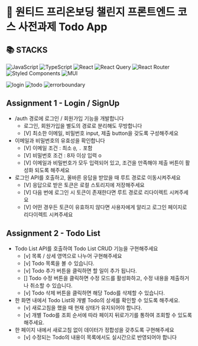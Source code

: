 # 🚀 원티드 프리온보딩 챌린지 프론트엔드 코스 사전과제 Todo App


## 📚 STACKS
![JavaScript](https://img.shields.io/badge/javascript-%23323330.svg?style=for-the-badge&logo=javascript&logoColor=%23F7DF1E)
![TypeScript](https://img.shields.io/badge/typescript-%23007ACC.svg?style=for-the-badge&logo=typescript&logoColor=white)
![React](https://img.shields.io/badge/react-%2320232a.svg?style=for-the-badge&logo=react&logoColor=%2361DAFB)
![React Query](https://img.shields.io/badge/-React%20Query-FF4154?style=for-the-badge&logo=react%20query&logoColor=white)
![React Router](https://img.shields.io/badge/React_Router-CA4245?style=for-the-badge&logo=react-router&logoColor=white)
![Styled Components](https://img.shields.io/badge/styled--components-DB7093?style=for-the-badge&logo=styled-components&logoColor=white)
![MUI](https://img.shields.io/badge/MUI-%230081CB.svg?style=for-the-badge&logo=mui&logoColor=white)


![login](https://user-images.githubusercontent.com/59022492/185672890-18f53325-de30-46ed-8dc1-784bb33a898c.gif)
![todo](https://user-images.githubusercontent.com/59022492/185673680-3e42b252-e0a5-4c81-8452-017c2cb95eb7.gif)
![errorboundary](https://user-images.githubusercontent.com/59022492/185673643-1e2877ae-c35f-4fb9-8ab0-3b963a0d49c6.gif)

## Assignment 1 - Login / SignUp

- /auth 경로에 로그인 / 회원가입 기능을 개발합니다
  - 로그인, 회원가입을 별도의 경로로 분리해도 무방합니다
  - [V] 최소한 이메일, 비밀번호 input, 제출 button을 갖도록 구성해주세요
- 이메일과 비밀번호의 유효성을 확인합니다
  - [V] 이메일 조건 : 최소 `@`, `.` 포함 
  - [V] 비밀번호 조건 : 8자 이상 입력 o
  - [V] 이메일과 비밀번호가 모두 입력되어 있고, 조건을 만족해야 제출 버튼이 활성화 되도록 해주세요
- 로그인 API를 호출하고, 올바른 응답을 받았을 때 루트 경로로 이동시켜주세요
  - [V] 응답으로 받은 토큰은 로컬 스토리지에 저장해주세요
  - [V] 다음 번에 로그인 시 토큰이 존재한다면 루트 경로로 리다이렉트 시켜주세요
  - [V] 어떤 경우든 토큰이 유효하지 않다면 사용자에게 알리고 로그인 페이지로 리다이렉트 시켜주세요

## Assignment 2 - Todo List

- Todo List API를 호출하여 Todo List CRUD 기능을 구현해주세요
  - [v] 목록 / 상세 영역으로 나누어 구현해주세요
  - [v] Todo 목록을 볼 수 있습니다.
  - [v] Todo 추가 버튼을 클릭하면 할 일이 추가 됩니다.
  - [] Todo 수정 버튼을 클릭하면 수정 모드를 활성화하고, 수정 내용을 제출하거나 취소할 수 있습니다.
  - [v] Todo 삭제 버튼을 클릭하면 해당 Todo를 삭제할 수 있습니다.
- 한 화면 내에서 Todo List와 개별 Todo의 상세를 확인할 수 있도록 해주세요.
  - [v] 새로고침을 했을 때 현재 상태가 유지되어야 합니다.
  - [v] 개별 Todo를 조회 순서에 따라 페이지 뒤로가기를 통하여 조회할 수 있도록 해주세요.
- 한 페이지 내에서 새로고침 없이 데이터가 정합성을 갖추도록 구현해주세요
  - [v] 수정되는 Todo의 내용이 목록에서도 실시간으로 반영되어야 합니다

<!-- <details>
<summary>토글 접기/펼치기</summary>
<div markdown="1">

안녕

</div>
</details> -->
